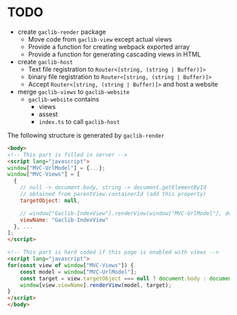# TODO

- create `gaclib-render` package
  - Move code from `gaclib-view` except actual views
  - Provide a function for creating  webpack exported array
  - Provide a function for generating cascading views in HTML
- create `gaclib-host`
  - Text file registration to `Router<[string, (string | Buffer)]>`
  - binary file registration to `Router<[string, (string | Buffer)]>`
  - Accept `Router<[string, (string | Buffer)]>` and host a website
- merge `gaclib-views` to `gaclib-website`
  - `gaclib-website` contains
    - views
    - assest
    - `index.ts` to call `gaclib-host`

The following structure is generated by `gaclib-render`

```html
<body>
<!-- This part is filled in server -->
<script lang="javascript">
window["MVC-UrlModel"] = {...};
window["MVC-Views"] = [
  {
    // null -> document.body, string -> document.getElementById
    // obtained from parentView.containerId (add this property)
    targetObject: null,

    // window["Gaclib-IndexView"].renderView(window["MVC-UrlModel"], document.getDocumentById(targetObject))
    viewName: "Gaclib-IndexView"
  }, ...
];
</script>

<!-- This part is hard coded if this page is enabled with views -->
<script lang="javascript">
for(const view of window["MVC-Views"]) {
    const model = window["MVC-UrlModel"];
    const target = view.targetObject === null ? document.body : document.getDocumentById(view.targetObject);
    window[view.viewName].renderView(model, target);
}
</script>
</body>
```
